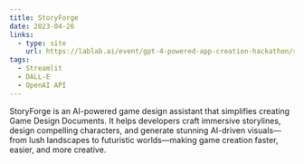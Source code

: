 ```yaml
---
title: StoryForge
date: 2023-04-26
links:
  - type: site
    url: https://lablab.ai/event/gpt-4-powered-app-creation-hackathon/storyforge/storyforge
tags:
  - Streamlit
  - DALL-E
  - OpenAI API
---
```


StoryForge is an AI-powered game design assistant that simplifies creating Game Design Documents. It helps developers craft immersive storylines, design compelling characters, and generate stunning AI-driven visuals—from lush landscapes to futuristic worlds—making game creation faster, easier, and more creative.

<!--more-->
